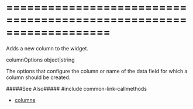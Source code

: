 ===================================================================
===================================================================

<!--shortDescription-->
Adds a new column to the widget.
<!--/shortDescription-->

<!--paramName1-->columnOptions<!--/paramName1-->
<!--paramType1-->object|string<!--/paramType1-->
<!--paramDescription1-->
The options that configure the column or name of the data field for which a column should be created.
<!--/paramDescription1-->

<!--fullDescription-->
#####See Also#####
#include common-link-callmethods
- [columns]({basewidgetpath}/Configuration/columns/)
<!--/fullDescription-->